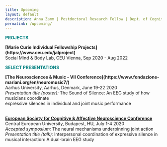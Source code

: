 ```yaml
---
title: Upcoming
layout: default
description: Anna Zamm | Postdoctoral Research Fellow | Dept. of Cognitive Science, CEU
permalink: /upcoming/
---
```

<p><strong><span style="color: #008080;">PROJECTS</span></strong></p>
<strong> [Marie Curie Individual Fellowship Projects](https://www.ceu.edu/jalproject)</strong><br/>
Social Mind & Body Lab, CEU Vienna, Sep 2020 - Aug 2022 <br />

<p><strong><span style="color: #008080;">SELECT PRESENTATIONS</span></strong></p>
<strong>[The Neurosciences & Music - VII Conference](https://www.fondazione-mariani.org/en/neuromusic7/)</strong><br/>
Aarhus University, Aarhus, Denmark, June 19-22 2020 <br />
  <em>Presentation title (poster):</em> The Sound of Silence: An EEG study of how musicians coordinate <br/> 
  expressive silences in individual and joint music performance <br/><br/>
  
 <strong>[European Society for Cognitive & Affective Neuroscience Conference](http://escan2020.eu/)</strong><br/>
Central European University, Budapest, HU, July 1-4 2020 <br />
<em>Accepted symposium:</em> The neural mechanisms underpinning joint action<br/>
<em>Presentation title (talk):</em> Interpersonal coordination of expressive silence in musical interaction: A dual-brain EEG study <br/>  


